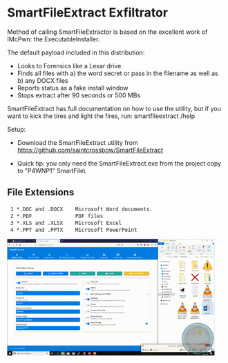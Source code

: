 # SmartFileExtract Exfiltrator
Method of calling SmartFileExtractor is based on the excellent work of IMcPwn: the ExecutableInstaller.

The default payload included in this distribution:
- Looks to Forensics like a Lexar drive
- Finds all files with a) the word secret or pass in the filename as well as b) any DOCX files
- Reports status as a fake install window
- Stops extract after 90 seconds or 500 MBs

SmartFileExtract has full documentation on how to use the utility, but if you want to kick the tires and light the fires, run:
smartfileextract /help

Setup:
- Download the SmartFileExtract utility from https://github.com/saintcrossbow/SmartFileExtract
* Quick tip: you only need the SmartFileExtract.exe from the project copy to "P4WNP1" SmartFile\


## File Extensions

     1 *.DOC and .DOCX    Microsoft Word documents. 
     2 *.PDF              PDF files
     3 *.XLS and .XLSX    Microsoft Excel
     4 *.PPT and .PPTX    Microsoft PowerPoint


![](./demo.gif)
